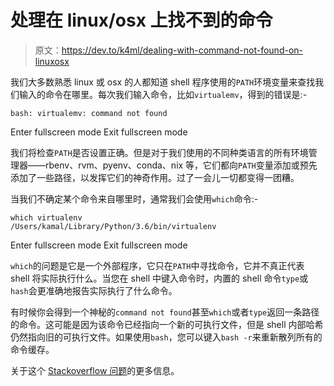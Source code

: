 # 处理在 linux/osx 上找不到的命令

> 原文：<https://dev.to/k4ml/dealing-with-command-not-found-on-linuxosx>

我们大多数熟悉 linux 或 osx 的人都知道 shell 程序使用的`PATH`环境变量来查找我们输入的命令在哪里。每次我们输入命令，比如`virtualemv`，得到的错误是:-

```
bash: virtualemv: command not found 
```

Enter fullscreen mode Exit fullscreen mode

我们将检查`PATH`是否设置正确。但是对于我们使用的不同种类语言的所有环境管理器——rbenv、rvm、pyenv、conda、nix 等，它们都向`PATH`变量添加或预先添加了一些路径，以发挥它们的神奇作用。过了一会儿一切都变得一团糟。

当我们不确定某个命令来自哪里时，通常我们会使用`which`命令:-

```
which virtualenv
/Users/kamal/Library/Python/3.6/bin/virtualenv 
```

Enter fullscreen mode Exit fullscreen mode

`which`的问题是它是一个外部程序，它只在`PATH`中寻找命令，它并不真正代表 shell 将实际执行什么。当您在 shell 中键入命令时，内置的 shell 命令`type`或`hash`会更准确地报告实际执行了什么命令。

有时候你会得到一个神秘的`command not found`甚至`which`或者`type`返回一条路径的命令。这可能是因为该命令已经指向一个新的可执行文件，但是 shell 内部哈希仍然指向旧的可执行文件。如果使用`bash`，您可以键入`bash -r`来重新散列所有的命令缓存。

关于这个 [Stackoverflow 问题](https://stackoverflow.com/questions/592620/check-if-a-program-exists-from-a-bash-script)的更多信息。